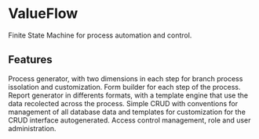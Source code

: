 # ValueFlow

Finite State Machine for process automation and control. 

## Features
Process generator, with two dimensions in each step for branch process issolation and customization.
Form builder for each step of the process.
Report generator in differents formats, with a template engine that use the data recolected across the process. 
Simple CRUD with conventions for management of all database data and templates for customization for the CRUD interface autogenerated.
Access control management, role and user administration.

